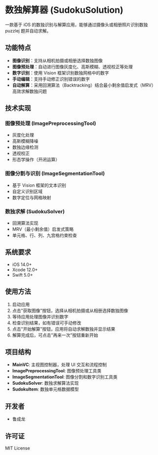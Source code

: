 # 数独解算器 (SudokuSolution)

一款基于 iOS 的数独识别与解算应用，能够通过摄像头或相册照片识别数独 puzzlej 题并自动求解。

## 功能特点

- **图像识别**：支持从相机拍摄或相册选择数独图像
- **图像预处理**：自动进行图像灰度化、高斯模糊、透视校正等处理
- **数字识别**：使用 Vision 框架识别数独网格中的数字
- **手动编辑**：支持手动修正识别错误的数字
- **自动解算**：采用回溯算法（Backtracking）结合最小剩余值启发式（MRV）高效求解数独问题

## 技术实现

### 图像预处理 (ImagePreprocessingTool)

- 灰度化处理
- 高斯模糊降噪
- 数独边缘检测
- 透视校正
- 形态学操作（开闭运算）

### 图像分割与识别 (ImageSegmentationTool)

- 基于 Vision 框架的文本识别
- 自定义识别区域
- 数字定位与网格映射

### 数独求解 (SudokuSolver)

- 回溯算法实现
- MRV（最小剩余值）启发式策略
- 单元格、行、列、九宫格约束检查

## 系统要求

- iOS 14.0+
- Xcode 12.0+
- Swift 5.0+

## 使用方法

1. 启动应用
2. 点击"获取图像"按钮，选择从相机拍摄或从相册选择数独图像
3. 等待应用处理图像并识别数字
4. 检查识别结果，如有错误可手动修改
5. 点击"开始解算"按钮，应用将自动求解数独并显示结果
6. 解算完成后，可点击"再来一次"按钮重新开始

## 项目结构

- **MainVC**: 主视图控制器，处理 UI 交互和流程控制
- **ImagePreprocessingTool**: 图像预处理工具类
- **ImageSegmentationTool**: 图像分割和数字识别工具类
- **SudokuSolver**: 数独求解算法实现
- **SudokuItem**: 数独单元格数据模型

## 开发者

- 鲁成龙

## 许可证

MIT License
